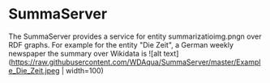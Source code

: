 # SummaServer

The SummaServer provides a service for entity summarizatioimg.pngn over RDF graphs. For example for the entity "Die Zeit", a German weekly newspaper the summary over Wikidata is ![alt text](https://raw.githubusercontent.com/WDAqua/SummaServer/master/Example_Die_Zeit.jpeg | width=100) 
